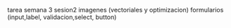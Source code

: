 tarea semana 3 sesion2
imagenes (vectoriales y optimizacion)
formularios (input,label, validacion,select, button)